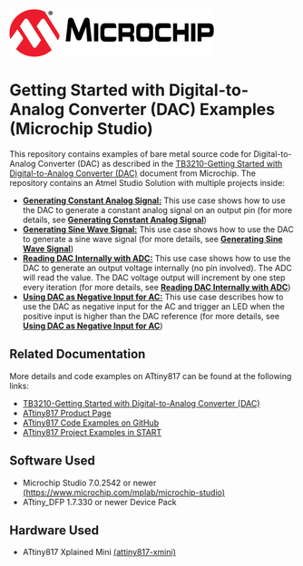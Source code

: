 <!-- Please do not change this logo with link -->
[![MCHP](images/microchip.png)](https://www.microchip.com)

# Getting Started with Digital-to-Analog Converter (DAC) Examples (Microchip Studio)

  This repository contains examples of bare metal source code for Digital-to-Analog Converter (DAC) as described in the [TB3210-Getting Started with Digital-to-Analog Converter (DAC)](http://ww1.microchip.com/downloads/en/Appnotes/TB3210-Getting-Started-with-DAC-90003210A.pdf) document from Microchip. The repository contains an Atmel Studio Solution with multiple projects inside:

* [<strong>Generating Constant Analog Signal:</strong>](Generating_Constant_Analog_Signal) This use case shows how to use  the DAC to generate a constant analog signal on an output pin (for more details, see [<strong>Generating Constant Analog Signal</strong>](Generating_Constant_Analog_Signal))
* [<strong>Generating Sine Wave Signal:</strong>](Generating_Sine_Wave_Signal) This use case shows how to use the DAC to generate a sine wave signal (for more details, see [<strong>Generating Sine Wave Signal</strong>](Generating_Sine_Wave_Signal))
* [<strong>Reading DAC Internally with ADC:</strong>](Reading_DAC_Internally_with_ADC) This use case shows how to use the DAC to generate an output voltage internally (no pin involved). The ADC will read the value. The DAC voltage output will increment by one step every iteration (for more details, see [<strong>Reading DAC Internally with ADC</strong>](Reading_DAC_Internally_with_ADC))
* [<strong>Using DAC as Negative Input for AC:</strong>](Using_DAC_as_Negative_Input_for_AC) This use case describes how to use the DAC as negative input for the AC and trigger an LED when the positive input is higher than the DAC reference (for more details, see [<strong>Using DAC as Negative Input for AC</strong>](Using_DAC_as_Negative_Input_for_AC))

## Related Documentation
More details and code examples on ATtiny817 can be found at the following links:
- [TB3210-Getting Started with Digital-to-Analog Converter (DAC)](http://ww1.microchip.com/downloads/en/Appnotes/TB3210-Getting-Started-with-DAC-90003210A.pdf)
- [ATtiny817 Product Page](https://www.microchip.com/wwwproducts/en/ATTINY817)
- [ATtiny817 Code Examples on GitHub](https://github.com/microchip-pic-avr-examples?q=attiny817)
- [ATtiny817 Project Examples in START](https://start.atmel.com/#examples/ATTINY817XplainedMini)


## Software Used
- Microchip Studio 7.0.2542 or newer [(https://www.microchip.com/mplab/microchip-studio)](https://www.microchip.com/mplab/microchip-studio)
- ATtiny_DFP 1.7.330 or newer Device Pack


## Hardware Used
- ATtiny817 Xplained Mini [(attiny817-xmini)](https://www.microchip.com/developmenttools/ProductDetails/attiny817-xmini)
